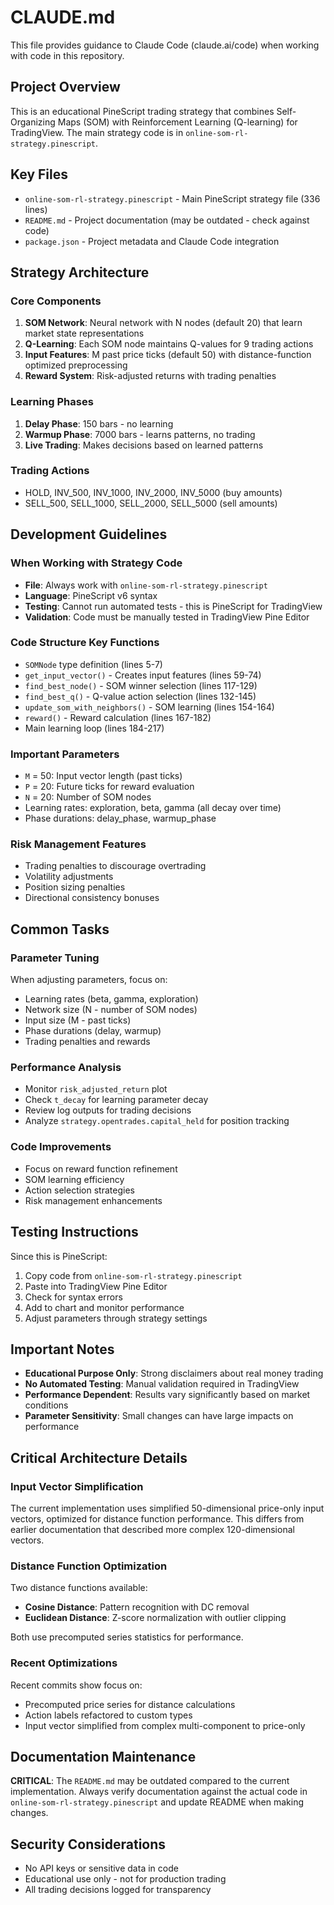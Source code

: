 # CLAUDE.md

This file provides guidance to Claude Code (claude.ai/code) when working with code in this repository.

## Project Overview

This is an educational PineScript trading strategy that combines Self-Organizing Maps (SOM) with Reinforcement Learning (Q-learning) for TradingView. The main strategy code is in `online-som-rl-strategy.pinescript`.

## Key Files

- `online-som-rl-strategy.pinescript` - Main PineScript strategy file (336 lines)
- `README.md` - Project documentation (may be outdated - check against code)
- `package.json` - Project metadata and Claude Code integration

## Strategy Architecture

### Core Components

1. **SOM Network**: Neural network with N nodes (default 20) that learn market state representations
2. **Q-Learning**: Each SOM node maintains Q-values for 9 trading actions
3. **Input Features**: M past price ticks (default 50) with distance-function optimized preprocessing
4. **Reward System**: Risk-adjusted returns with trading penalties

### Learning Phases

1. **Delay Phase**: 150 bars - no learning
2. **Warmup Phase**: 7000 bars - learns patterns, no trading  
3. **Live Trading**: Makes decisions based on learned patterns

### Trading Actions

- HOLD, INV_500, INV_1000, INV_2000, INV_5000 (buy amounts)
- SELL_500, SELL_1000, SELL_2000, SELL_5000 (sell amounts)

## Development Guidelines

### When Working with Strategy Code

- **File**: Always work with `online-som-rl-strategy.pinescript`
- **Language**: PineScript v6 syntax
- **Testing**: Cannot run automated tests - this is PineScript for TradingView
- **Validation**: Code must be manually tested in TradingView Pine Editor

### Code Structure Key Functions

- `SOMNode` type definition (lines 5-7)
- `get_input_vector()` - Creates input features (lines 59-74)
- `find_best_node()` - SOM winner selection (lines 117-129)
- `find_best_q()` - Q-value action selection (lines 132-145)
- `update_som_with_neighbors()` - SOM learning (lines 154-164)
- `reward()` - Reward calculation (lines 167-182)
- Main learning loop (lines 184-217)

### Important Parameters

- `M` = 50: Input vector length (past ticks)
- `P` = 20: Future ticks for reward evaluation
- `N` = 20: Number of SOM nodes
- Learning rates: exploration, beta, gamma (all decay over time)
- Phase durations: delay_phase, warmup_phase

### Risk Management Features

- Trading penalties to discourage overtrading
- Volatility adjustments
- Position sizing penalties  
- Directional consistency bonuses

## Common Tasks

### Parameter Tuning

When adjusting parameters, focus on:

- Learning rates (beta, gamma, exploration)
- Network size (N - number of SOM nodes)
- Input size (M - past ticks)
- Phase durations (delay, warmup)
- Trading penalties and rewards

### Performance Analysis

- Monitor `risk_adjusted_return` plot
- Check `t_decay` for learning parameter decay
- Review log outputs for trading decisions
- Analyze `strategy.opentrades.capital_held` for position tracking

### Code Improvements

- Focus on reward function refinement
- SOM learning efficiency
- Action selection strategies
- Risk management enhancements

## Testing Instructions

Since this is PineScript:

1. Copy code from `online-som-rl-strategy.pinescript`
2. Paste into TradingView Pine Editor
3. Check for syntax errors
4. Add to chart and monitor performance
5. Adjust parameters through strategy settings

## Important Notes

- **Educational Purpose Only**: Strong disclaimers about real money trading
- **No Automated Testing**: Manual validation required in TradingView
- **Performance Dependent**: Results vary significantly based on market conditions
- **Parameter Sensitivity**: Small changes can have large impacts on performance

## Critical Architecture Details

### Input Vector Simplification

The current implementation uses simplified 50-dimensional price-only input vectors, optimized for distance function performance. This differs from earlier documentation that described more complex 120-dimensional vectors.

### Distance Function Optimization

Two distance functions available:

- **Cosine Distance**: Pattern recognition with DC removal
- **Euclidean Distance**: Z-score normalization with outlier clipping

Both use precomputed series statistics for performance.

### Recent Optimizations

Recent commits show focus on:

- Precomputed price series for distance calculations
- Action labels refactored to custom types
- Input vector simplified from complex multi-component to price-only

## Documentation Maintenance

**CRITICAL**: The `README.md` may be outdated compared to the current implementation. Always verify documentation against the actual code in `online-som-rl-strategy.pinescript` and update README when making changes.

## Security Considerations

- No API keys or sensitive data in code
- Educational use only - not for production trading
- All trading decisions logged for transparency
